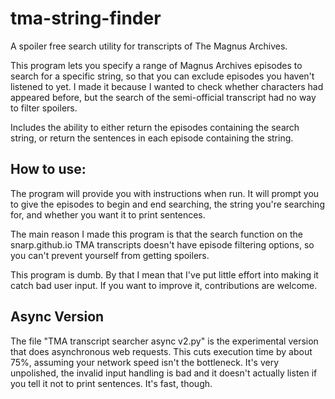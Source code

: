 # tma-string-finder
A spoiler free search utility for transcripts of The Magnus Archives. 

This program lets you specify a range of Magnus Archives episodes to search for a specific string, so that you can exclude episodes you haven't listened to yet. I made it because I wanted to check whether characters had appeared before, but the search of the semi-official transcript had no way to filter spoilers. 

Includes the ability to either return the episodes containing the search string, or return the sentences in each episode containing the string. 

## How to use:
The program will provide you with instructions when run. It will prompt you to give the episodes to begin and end searching, the string you're searching for, and whether you want it to print sentences. 

The main reason I made this program is that the search function on the snarp.github.io TMA transcripts doesn't have episode filtering options, so you can't prevent yourself from getting spoilers. 

This program is dumb. By that I mean that I've put little effort into making it catch bad user input. If you want to improve it, contributions are welcome.

## Async Version
The file "TMA transcript searcher async v2.py" is the experimental version that does asynchronous web requests. This cuts execution time by about 75%, assuming your network speed isn't the bottleneck. It's very unpolished, the invalid input handling is bad and it doesn't actually listen if you tell it not to print sentences. It's fast, though. 
